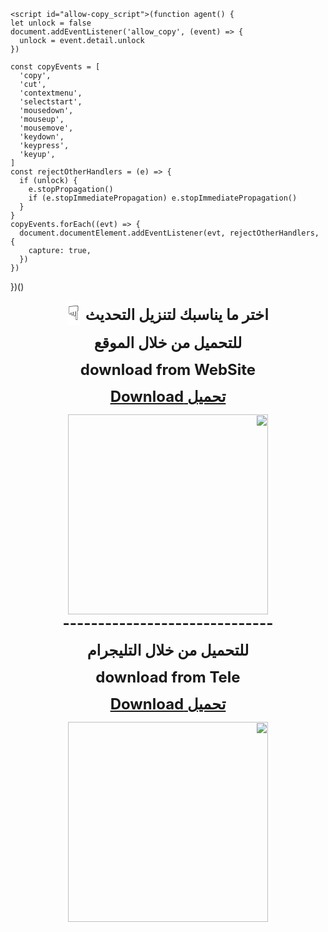 <!-- saved from url=(0033)https://apk2.app/NAInstagram.html -->
<html>

<style type="text/css">

h1 {
    display: none;
}    
 
.markdown-body p, .markdown-body blockquote, .markdown-body ul, .markdown-body ol, .markdown-body dl, .markdown-body table, .markdown-body pre {
    margin-top: 0;
    margin-bottom: 1px;
} 
</style>
    
    <script id="allow-copy_script">(function agent() {
    let unlock = false
    document.addEventListener('allow_copy', (event) => {
      unlock = event.detail.unlock
    })

    const copyEvents = [
      'copy',
      'cut',
      'contextmenu',
      'selectstart',
      'mousedown',
      'mouseup',
      'mousemove',
      'keydown',
      'keypress',
      'keyup',
    ]
    const rejectOtherHandlers = (e) => {
      if (unlock) {
        e.stopPropagation()
        if (e.stopImmediatePropagation) e.stopImmediatePropagation()
      }
    }
    copyEvents.forEach((evt) => {
      document.documentElement.addEventListener(evt, rejectOtherHandlers, {
        capture: true,
      })
    })
  })()</script><head><meta http-equiv="Content-Type" content="text/html; charset=UTF-8">



<meta name="viewport" content="width=device-width, initial-scale=1">


</head>


<body><div dir="rtl" style="text-align: right;" trbidi="on">
<div class="separator" style="clear: both; text-align: center;">
</div>
  
  
   

  
  
  
  
  

 
  


<p style="text-align: center;"><span style="font-size: x-large;"><b>اختر ما يناسبك لتنزيل التحديث</b></span><span style="font-size: xx-large; text-align: right;">&nbsp;</span><span face="Tahoma, sans-serif, Arial, Helvetica" style="background-color: white; font-size: xx-large; text-align: right; white-space: pre-wrap;">☟</span></p><p style="text-align: center;"><span style="font-size: x-large;"><b>للتحميل من خلال الموقع</b></span></p><p style="text-align: center;"><span style="font-size: x-large;"><b>download from WebSite</b></span></p><p style="text-align: center;"><span style="font-size: x-large;"><b><a href="https://www.naljaede.com/2021/09/nastagram.html?m=1">تحميل&nbsp;Download</a></b></span></p><div class="separator" style="clear: both; text-align: center;"><a href="https://www.naljaede.com/2021/09/nastagram.html?m=1" style="margin-left: 1em; margin-right: 1em;"><img border="0" data-original-height="240" data-original-width="1100" src="https://1.bp.blogspot.com/-PtJc-1SBweI/YJlIsXsrWfI/AAAAAAAAByo/Fz6Xf9zipVkaNIycbWnE6t6RLuNJl8ihQCLcBGAsYHQ/s320/nad.png" width="320"></a></div><div class="separator" style="clear: both; text-align: center;"><span style="font-size: x-large;"><b>------------------------------</b></span></div><div class="separator" style="clear: both; text-align: center;"><p><span style="font-size: x-large;"><b>للتحميل من خلال التليجرام</b></span></p><p><span style="font-size: x-large;"><b>download from Tele</b></span></p><p><b style="font-size: x-large;"><a href="tg://resolve?domain=NA_Whatsapp">تحميل&nbsp;Download</a></b></p></div><div class="separator" style="clear: both; text-align: center;"><a href="tg://resolve?domain=NA_Whatsapp" style="margin-left: 1em; margin-right: 1em;"><img border="0" data-original-height="240" data-original-width="1100" src="https://1.bp.blogspot.com/-qGbulpb1pWQ/YJlIsGi9acI/AAAAAAAAByk/rD8qmz-h_c0yCYJ66YXKow83Rem4S45UQCLcBGAsYHQ/s320/nat.png" width="320"></a></div><p></p><p></p>

<div style="background: 0px 0px rgb(255, 255, 255); border: 0px; box-sizing: border-box; color: #666666; font-family: roboto, sans-serif; font-size: 14px; margin: 0px; outline: 0px; padding: 0px; text-align: center; vertical-align: baseline;">
</div>



</div></body></html>
